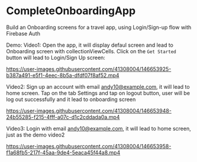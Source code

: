 # CompleteOnboardingApp
Build an Onboarding screens for a travel app, using Login/Sign-up flow with Firebase Auth

Demo:
Video1: Open the app, it will display defaul screen and lead to Onboarding screen with collectionViewCells. Click on the `Get Started` button will lead to Login/Sign Up screen:

https://user-images.githubusercontent.com/41308004/146653925-b387a491-e5f1-4eec-8b5a-dfdf07f8af52.mp4

Video2: Sign up an account with email andy10@example.com, it will lead to home screen. Tap on the tab Settings and tap on logout button, user will be log out successfully and it lead to onboarding screen

https://user-images.githubusercontent.com/41308004/146653948-24b55285-f215-4fff-a07c-d1c2cddada0a.mp4

Video3: Login with email andy10@example.com, it will lead to home screen, just as the demo video2

https://user-images.githubusercontent.com/41308004/146653958-f1a68fb5-217f-45aa-9de4-5eaca45f44a8.mp4

